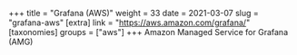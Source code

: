 +++
title = "Grafana (AWS)"
weight = 33
date = 2021-03-07
slug = "grafana-aws"
[extra]
link = "https://aws.amazon.com/grafana/"
[taxonomies]
groups = ["aws"]
+++
Amazon Managed Service for Grafana (AMG)

